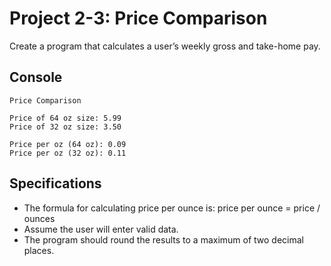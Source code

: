 # Project 2-3: Price Comparison
Create a program that calculates a user’s weekly gross and take-home pay.
## Console
```
Price Comparison

Price of 64 oz size: 5.99
Price of 32 oz size: 3.50

Price per oz (64 oz): 0.09
Price per oz (32 oz): 0.11
```
## Specifications
- The formula for calculating price per ounce is: price per ounce = price / ounces
- Assume the user will enter valid data.
- The program should round the results to a maximum of two decimal places.